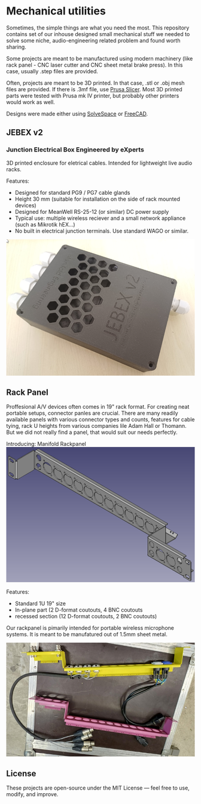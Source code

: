 # Mechanical utilities
Sometimes, the simple things are what you need the most.
This repository contains set of our inhouse designed small mechanical stuff we needed to solve some niche, audio-engineering related problem and found worth sharing.

Some projects are meant to be manufactured using modern machinery (like rack panel - CNC laser cutter and CNC sheet metal brake press). In this case, usually .step files are provided.

Often, projects are meant to be 3D printed. In that case, .stl or .obj mesh files are provided. If there is .3mf file, use [Prusa Slicer](https://www.prusa3d.com/page/prusaslicer_424/). Most 3D printed parts were tested with Prusa mk IV printer, but probably other printers would work as well.


Designs were made either using [SolveSpace](https://solvespace.com/index.pl) or [FreeCAD](https://www.freecad.org/).

## JEBEX v2
### Junction Electrical Box Engineered by eXperts

3D printed enclosure for eletrical cables. Intended for lightweight live audio racks.

Features:
 - Designed for standard PG9 / PG7 cable glands
 - Height 30 mm (suitable for installation on the side of rack mounted devices)
 - Designed for MeanWell RS-25-12 (or similar) DC power supply
 - Typical use: multiple wireless reciever and a small network appliance (such as Mikrotik hEX...)
 - No built in electrical junction terminals. Use standard WAGO or similar.

![JEBEX enclosure](./JEBEXv2/img/photo_empty.png)


## Rack Panel

Proffesional A/V devices often comes in 19" rack format. For creating neat portable setups, connector panles are crucial. There are many readily available panels with various connector types and counts, features for cable tying, rack U heights from various companies lile Adam Hall or Thomann. But we did not really find a panel, that would suit our needs perfectly.

Introducing: Manifold Rackpanel
![rackpanel cad](./rack_panel/img/rackpanel_cad.png)

Features:
 - Standard 1U 19" size
 - In-plane part (2 D-format coutouts, 4 BNC coutouts
 - recessed section (12 D-format coutouts, 2 BNC coutouts)

Our rackpanel is pimarily intended for portable wireless microphone systems.
It is meant to be manufatured out of 1.5mm sheet metal.

![rackpanel photo](./rack_panel/img/rackpanel_photo.jpg)













## License

These projects are open-source under the MIT License — feel free to use, modify, and improve.